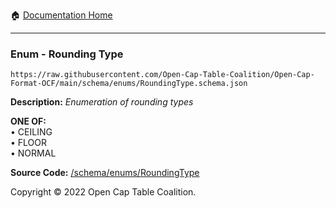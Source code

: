 :house: [Documentation Home](../../home/xudiera/code/README.md)

---

### Enum - Rounding Type

`https://raw.githubusercontent.com/Open-Cap-Table-Coalition/Open-Cap-Format-OCF/main/schema/enums/RoundingType.schema.json`

**Description:** _Enumeration of rounding types_

**ONE OF:**</br>&bull; CEILING </br>&bull; FLOOR </br>&bull; NORMAL

**Source Code:** [/schema/enums/RoundingType](../../../../../../../../schema/enums/RoundingType.schema.json)

Copyright © 2022 Open Cap Table Coalition.
